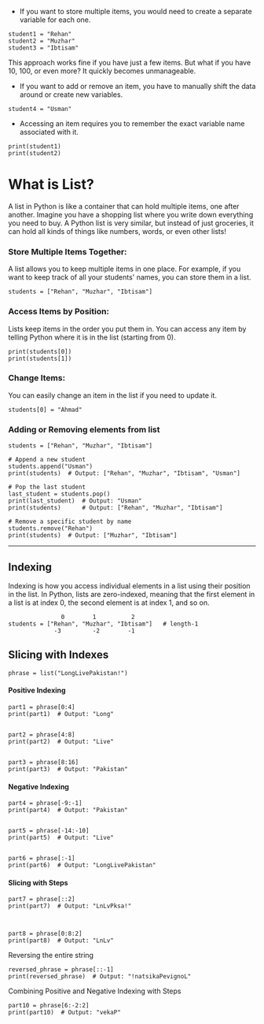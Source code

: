 - If you want to store multiple items, you would need to create a separate variable for each one.

```
student1 = "Rehan"
student2 = "Muzhar"
student3 = "Ibtisam"
```

This approach works fine if you have just a few items. But what if you have 10, 100, or even more? It quickly becomes unmanageable.

- If you want to add or remove an item, you have to manually shift the data around or create new variables.

```
student4 = "Usman"
```

- Accessing an item requires you to remember the exact variable name associated with it.

```
print(student1)
print(student2)
```

# What is List?

A list in Python is like a container that can hold multiple items, one after another. Imagine you have a shopping list where you write down everything you need to buy. A Python list is very similar, but instead of just groceries, it can hold all kinds of things like numbers, words, or even other lists!

### Store Multiple Items Together:

A list allows you to keep multiple items in one place. For example, if you want to keep track of all your students' names, you can store them in a list.

```
students = ["Rehan", "Muzhar", "Ibtisam"]
```

### Access Items by Position:

Lists keep items in the order you put them in. You can access any item by telling Python where it is in the list (starting from 0).

```
print(students[0])
print(students[1])
```

### Change Items:

You can easily change an item in the list if you need to update it.

```
students[0] = "Ahmad"
```

### Adding or Removing elements from list

```
students = ["Rehan", "Muzhar", "Ibtisam"]

# Append a new student
students.append("Usman")
print(students)  # Output: ["Rehan", "Muzhar", "Ibtisam", "Usman"]

# Pop the last student
last_student = students.pop()
print(last_student)  # Output: "Usman"
print(students)      # Output: ["Rehan", "Muzhar", "Ibtisam"]

# Remove a specific student by name
students.remove("Rehan")
print(students)  # Output: ["Muzhar", "Ibtisam"]
```

---

## Indexing

Indexing is how you access individual elements in a list using their position in the list. In Python, lists are zero-indexed, meaning that the first element in a list is at index 0, the second element is at index 1, and so on.

```
               0        1          2
students = ["Rehan", "Muzhar", "Ibtisam"]   # length-1 
             -3         -2        -1
```

## Slicing with Indexes

```
phrase = list("LongLivePakistan!")

```

#### Positive Indexing

```
part1 = phrase[0:4]
print(part1)  # Output: "Long"


part2 = phrase[4:8]
print(part2)  # Output: "Live"


part3 = phrase[8:16]
print(part3)  # Output: "Pakistan"

```

#### Negative Indexing

```
part4 = phrase[-9:-1]
print(part4)  # Output: "Pakistan"


part5 = phrase[-14:-10]
print(part5)  # Output: "Live"


part6 = phrase[:-1]
print(part6)  # Output: "LongLivePakistan"

```

#### Slicing with Steps

```
part7 = phrase[::2]
print(part7)  # Output: "LnLvPksa!"



part8 = phrase[0:8:2]
print(part8)  # Output: "LnLv"

```

Reversing the entire string
```
reversed_phrase = phrase[::-1]
print(reversed_phrase)  # Output: "!natsikaPevignoL"
```

Combining Positive and Negative Indexing with Steps
 
```
part10 = phrase[6:-2:2]
print(part10)  # Output: "vekaP"
```
